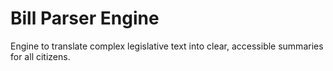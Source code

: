 # Bill Parser Engine
Engine to translate complex legislative text into clear, accessible summaries for all citizens.
